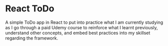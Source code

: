 # React ToDo

A simple ToDo app in React to put into practice what I am currently studying as I go through a paid Udemy course to reinforce what I learnt previously, understand other concepts, and embed best practices into my skillset regarding the framework.
